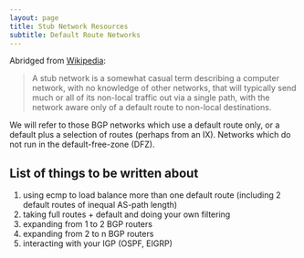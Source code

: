 ```yaml
---
layout: page
title: Stub Network Resources
subtitle: Default Route Networks
---
```


Abridged from [Wikipedia](https://en.wikipedia.org/wiki/Stub_network):

> A stub network is a somewhat casual term describing a computer network, with no knowledge of other networks, that will typically send much or all of its non-local traffic out via a single path, with the network aware only of a default route to non-local destinations.

We will refer to those BGP networks which use a default route only, or a default plus a selection of routes (perhaps from an IX). Networks which do not run in the default-free-zone (DFZ).

## List of things to be written about

1. using ecmp to load balance more than one default route (including 2 default routes of inequal AS-path length)
1. taking full routes + default and doing your own filtering
1. expanding from 1 to 2 BGP routers
1. expanding from 2 to n BGP routers
1. interacting with your IGP (OSPF, EIGRP)

